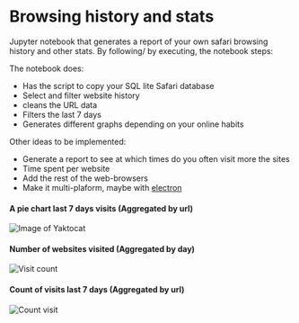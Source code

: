 # Browsing history and stats
Jupyter notebook that generates a report of your own safari browsing history and other stats. By following/ by executing, the notebook steps:

The notebook does:
* Has the script to copy your SQL lite Safari database
* Select and filter website history
* cleans the URL data
* Filters the last 7 days
* Generates different graphs depending on your online habits

Other ideas to be implemented:
* Generate a report to see at which times do you often visit more the sites
* Time spent per website
* Add the rest of the web-browsers
* Make it multi-plaform, maybe with [electron](http://electronjs.org)

#### A pie chart last 7 days visits (Aggregated by url)
![Image of Yaktocat](https://user-images.githubusercontent.com/62764972/95521895-b4ec5c00-0998-11eb-9487-afb6a73038ae.png)

#### Number of websites visited (Aggregated by day)
![Visit count](https://user-images.githubusercontent.com/62764972/95521911-be75c400-0998-11eb-849e-a29b73f50378.png)


#### Count of visits last 7 days (Aggregated by url)
![Count visit](https://user-images.githubusercontent.com/62764972/95521908-bcac0080-0998-11eb-896a-717625a732a8.png)
